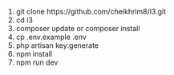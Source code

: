 <ol>
    <li>git clone https://github.com/cheikhrim8/l3.git</li>
    <li>cd l3</li>
    <li>composer update or composer install</li>
    <li>cp .env.example .env</li>
    <li>php artisan key:generate</li>
    <li>npm install</li>
    <li>npm run dev</li>
</ol>
